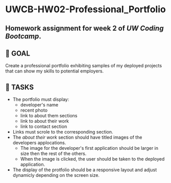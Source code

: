 # UWCB-HW02-Professional_Portfolio
Homework assignment for **week 2** of _UW Coding Bootcamp_.
---
## 	🎯 GOAL
Create a professional portfolio exhibiting samples of my deployed projects that can show my skills to potential employers.

## 📝 TASKS
- The portfolio must display:
    - developer's name
    - recent photo
    - link to about them sections
    - link to about their work
    - link to contact section
- Links must scrole to the corresponding section.
- The _about their work_ section should have titled images of the developers applocations.
    - The image for the developer's first application should be larger in size then the rest of the others.
    - When the image is clicked, the user should be taken to the deployed application.
- The display of the protfolio should be a responsive layout and adjust dynamicly depending on the screen size. 